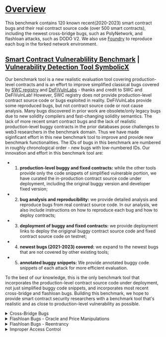 # [Overview](https://github.com/sallywang147/attackDB/edit/webpage)

This benchmark contains 120 known recent(2020-2023) smart contract bugs and their real contract source code (over 500 smart contracts), including the newest cross-bridge bugs, such as PolyNetwork, and flashloan attacks, such as DODO V2. We also use [Foundry](https://github.com/foundry-rs/foundry) to reproduce each bug in the forked network environment. 

## [Smart Contract Vulnerablility Benchmark](https://github.com/sallywang147/attackDB) | [Vulnerability Detection Tool SymbolicX](https://github.com/sallywang147/symbolicX)

Our benchmark tool is a new realistic evaluation tool covering production-level contracts and is an effort to improve simplified classical bugs covered by [SWC registry](https://github.com/SmartContractSecurity/SWC-registry) and [DeFiVulnLabs](https://github.com/SunWeb3Sec/DeFiVulnLabs) - thanks and credit to SWC and DeFiVulnLab! However, SWC registry does not provide production-level contract source code or bugs exploited in reality. DeFiVulnLabs provide some reproduced bugs, but not contract source code or root cause analysis. Many bugs discovered in prior work are obsolete/only legacy bugs due to new solidity compilers and fast-changing solidity semantics. The lack of more recent smart contract bugs and the lack of realistic production-level buggy contracts in the prior databases pose challenges to web3 researchers in the benchmark domain. Thus we have made siginficant effort in this new benchmark tool to improve and provide new benchmark functionalities.  The IDs of bugs in this benchmark are numbered in roughly chronological order - new bugs with low-numbered IDs. Our innovation and effort in this benchmark tool are:
- 1) **production-level buggy and fixed contracts:** while the other tools provide only the code snippets of simplified vulnerable portion, we have curated the in-production contract source code under deployment, including the original buggy version and developer fixed version; 
- 2) **bug analysis and reproducibility:** we provide detailed analysis and reproduce bugs from real contract source code. In our analysis, we also include instructions on how to reproduce each bug and how to deploy contracts; 
- 3) **deployment of buggy and fixed contracts:** we provide deployment links to deploy the origignal buggy contract source code and fixed contract source code on testnet; 
- 4) **newest bugs (2021-2023) covered:** we expand to the newest bugs that are not covered by other existing tools;
- 5) **annotated buggy snippets:** We provide annotated buggy code snippets of each attack for more efficient evaluation.

To the best of our knowledge, this is the only benchmark tool that incorporates the production-level contract source code under deployment, not just simplified buggy code snippets, and incorporates most recent cross-bridge and flashloan bugs. Building this benchmark, we hope to provide smart contract security researchers with a benchmark tool that's realistic and as close to production-level vulnerability as possible. 

<details><summary> Cross-Bridge Bugs </summary>
<p>

### Cross-Bridge Bugs

|ID  | Attacks       |loss($m)|buggy contracts | developer fixed contracts |annotated bug snippets  |reproduced bugs |  analysis|
|--- | ------------- |------- | ---------------- |-------------------|-------------------------| ---|---|
|001 | PolyNetwork   |   610  | [buggy source](https://github.com/polynetwork/eth-contracts/tree/c9212e4199432b0ea6e0defff390e804afe07a32)  | [developer fix](https://github.com/polynetwork/eth-contracts/tree/d491578ef9e49468e7e8d6011014040857ee5d77)     | [contrivedbug1.sol](https://github.com/sallywang147/attackDB/blob/main/polyattack/contrived.sol)                     |[bug vector1](https://github.com/sallywang147/attackDB/blob/main/polyattack/attack_vector.sol)|[Polynetwork Attack](https://github.com/sallywang147/attackDB/tree/main/polyattack)|
|002 | Qubit bridge  |   80   | [buggy source](https://github.com/ChainSafe/chainbridge-solidity/tree/cbfaf9c5d74486447e80a587acc2cd4457002ab3)               | [developer fix](https://github.com/ChainSafe/chainbridge-solidity/tree/2f29dd714a09f075bf6454518a1e57a6e5d55018)               | [contrivedbug2.sol](https://github.com/sallywang147/attackDB/blob/main/qbridgeattack/contrived.sol)                     | [bug vector2](https://github.com/sallywang147/attackDB/blob/main/qbridgeattack/attack_vector.sol) |[Qbridge Attack](https://github.com/sallywang147/attackDB/tree/main/qbridgeattack) |
|003 | Nomad Bridge  |   190  | [buggy source](https://github.com/nomad-xyz/monorepo/tree/6c6e965bec0ef1c1f4197d0510ecdc7e7a552386)               | [developer fix](  https://github.com/nomad-xyz/monorepo/tree/9876327bdf3b938fe9f331bf3ed4179790bf265c)             | [contrivedbug3.sol](https://github.com/sallywang147/attackDB/blob/main/nomadattack/contrived_bug.sol)                     | [bug vector3](https://github.com/sallywang147/attackDB/blob/main/nomadattack/attack_vector.sol) |[Nomad Bridge Attack](https://github.com/sallywang147/attackDB/tree/main/nomadattack) |
|004 | Meter.io      |   4.4  | [buggy source](https://github.com/Uniswap/v2-periphery/tree/0335e8f7e1bd1e8d8329fd300aea2ef2f36dd19f)               | [developer fix](https://github.com/Uniswap/v3-periphery/tree/6cce88e63e176af1ddb6cc56e029110289622317)               | [contrivedbug4.sol](https://github.com/sallywang147/attackDB/tree/main/meterattack)                     | [bug vector4](https://github.com/sallywang147/attackDB/blob/main/meterattack/attack_vector.sol) |[Meter Attack](https://github.com/sallywang147/attackDB/tree/main/meterattack) |
|005 | LIFI          |   600  |[buggy source](https://github.com/lifinance/contracts/tree/36f87e3999fdc0602ee5e959850553db4938fc08)               | [developer fix](https://github.com/lifinance/contracts/tree/aaf7af5f02bad2cc1f307b04444ef1e8d69621e6)               | [contrivedbug5.sol](https://github.com/sallywang147/attackDB/blob/main/lifiattack/contrived.sol)                     | [bug vector5](https://github.com/sallywang147/attackDB/blob/main/lifiattack/attack_vector.sol) |[LIFI Attack](https://github.com/sallywang147/attackDB/tree/main/lifiattack) |
|006 | ChainSwap 1   |   0.5  |[buggy source](https://github.com/sallywang147/attackDB/blob/main/chainswapAttack/bug.sol)              | [developer fix](https://github.com/makevoid/chainswap-contracts/tree/8678d78199b944a97ac5501fb95ba6f34a1cfcee)                | [contrivedbug6.sol](https://github.com/sallywang147/attackDB/blob/main/chainswapAttack/bug.sol)                    | [bug vector6](https://github.com/sallywang147/attackDB/blob/main/chainswapAttack/attack_vector.sol) |[ChainSwap Attack 1](https://github.com/sallywang147/attackDB/tree/main/chainswapAttack) |
|007 | ChainSwap 2   |   8    | see above              |  see above               |  see above      | [bug vector7](https://github.com/sallywang147/attackDB/blob/main/chainswapAttack2/swap-attack.sol) |[ChainSwap Attack 2](https://github.com/sallywang147/attackDB/tree/main/chainswapAttack2) |
|008 | AnySwap  |   1.4   | [buggy source](https://github.com/sallywang147/attackDB/blob/main/anyswapattack/buggy-contracts/anyswapv4.sol)               | [developer fix](https://github.com/sallywang147/attackDB/tree/main/anyswapattack/healthy-contracts)               | [contrivedbug8.sol](https://github.com/sallywang147/attackDB/blob/main/anyswapattack/contrivedbug.sol)                     | [bug vector8](https://github.com/sallywang147/attackDB/blob/main/anyswapattack/attack_vector.sol) |[AnySwap Attack](https://github.com/sallywang147/attackDB/tree/main/anyswapattack)|
</p>
</details>

<details><summary> Flashloan Bugs - Oracle and Price Manipulations </summary>
<p>

### Flashloan Bugs - Oracle and Price Manipulations

|ID  | Attacks       |loss($m)|buggy contracts | developer fixed contracts |annotated bug snippets  |reproduced bugs |  analysis|

  |--- | ------------- |------- | ---------------- |-------------------|-------------------------| ---|---|
|009 | MonoX  |   30   | [buggy source](https://github.com/sallywang147/attackDB/tree/main/monoswapattack/buggy-contracts)               | [developer fix](https://github.com/sallywang147/attackDB/tree/main/monoswapattack/healthy-contracts)               | [contrivedbug09.sol](https://github.com/sallywang147/attackDB/blob/main/monoswapattack/contrivedbug.sol)                     | [bug vector09](https://github.com/sallywang147/attackDB/blob/main/monoswapattack/attack_vector.sol) |[MonoX Finance Attack](https://github.com/sallywang147/attackDB/tree/main/monoswapattack) |
|010 | Cream Finance  |   130   | [buggy source](https://github.com/CreamFi/compound-protocol/tree/73939e7b6bf3a36fb9b39d41e259a97dc416e2a4)              | [developer fix](https://github.com/CreamFi/compound-protocol)               | [contrivedbug10.sol](https://github.com/sallywang147/attackDB/tree/main/creamfiattack/contrivedbug)                     | [bug vector10](https://github.com/sallywang147/attackDB/blob/main/creamfiattack/attack_vector.sol) |[Cream Finance Attack](https://github.com/sallywang147/attackDB/tree/main/creamfiattack) |
|011 | ElasticSwap  |   0.85   | [buggy source](https://github.com/ElasticSwap/elasticswap/tree/b9bf4b926d5b588e3347c38718b0780e88a57f47)               | [developer fix](https://github.com/sallywang147/attackDB/tree/main/elasticswsapattack/healthy-contracts)               | [contrivedbug11.sol](https://github.com/sallywang147/attackDB/blob/main/elasticswsapattack/contrivedbug.sol)                     | [bug vector11](https://github.com/sallywang147/attackDB/blob/main/elasticswsapattack/attack_vector.sol) |[ElasticSwap Attack](https://github.com/sallywang147/attackDB/new/main/elasticswsapattack) |
|012 | BGLD  |   0.18   | [buggy source](https://github.com/sallywang147/attackDB/tree/main/bgldattack/buggy-contracts)               | [developer fix](https://github.com/sallywang147/attackDB/tree/main/bgldattack/healthy-contracts)               | NA                     | [bug vector12](https://github.com/sallywang147/attackDB/blob/main/bgldattack/attack_vector.sol) |[BGLD Attack](https://github.com/sallywang147/attackDB/tree/main/bgldattack) |
|013 | UEarnPool  |  0.24  | [buggy source](https://github.com/sallywang147/attackDB/tree/main/uearnpoolattack/buggy-contracts)               | NA             | [contrivedbug13.sol](https://github.com/sallywang147/attackDB/blob/main/uearnpoolattack/contrived.sol)                     | [bug vector13](https://github.com/sallywang147/attackDB/blob/main/uearnpoolattack/attack_vector.sol) |[UEarnPool Attack](https://github.com/sallywang147/attackDB/new/main/uearnpoolattack) |
|014 | NXUSD  |   0.5   | [buggy source](https://github.com/sallywang147/attackDB/tree/main/nxattack/buggy-contracts)               | [developer fix](https://github.com/orbs-network/twap/tree/de53971be7fcac03d28440ac24dd4d486754e11c)               | [contrivedbug14.sol](https://github.com/sallywang147/attackDB/blob/main/nxattack/contrived.sol)    | [bug vector14](https://github.com/sallywang147/attackDB/blob/main/nxattack/attack_vector.sol) |[NXUSD Attack](https://github.com/sallywang147/attackDB/new/main/nxattack) |
|015 | ZoomPro Finance(similar to bug16: New Free Dao)  |   0.65   | [buggy source](https://github.com/sallywang147/attackDB/tree/main/zoomfiattack/buggy-contracts)               | [developer fix](https://github.com/sallywang147/attackDB/tree/main/zoomfiattack/healthy-contracts)               | [contrivedbug15.sol](https://github.com/sallywang147/attackDB/blob/main/zoomfiattack/contrived.sol)                     | [bug vector15](https://github.com/sallywang147/attackDB/blob/main/zoomfiattack/attack_vector.sol) |[ZoomPro Finance Attack](https://github.com/sallywang147/attackDB/tree/main/zoomfiattack) |
|016 | New Free Dao(similar to bug15)  |   150   | NA           | NA             | [contrivedbug16.sol](https://github.com/sallywang147/attackDB/blob/main/freedaoattack/contrived.sol)  | [bug vector16](https://github.com/sallywang147/attackDB/blob/main/freedaoattack/attack_vector.sol) |[New Free Dao Attack](https://github.com/sallywang147/attackDB/tree/main/freedaoattack) |
|017 |  Inverse Finance  |  7   | [buggy source](https://github.com/sallywang147/attackDB/tree/main/inversefiattack/buggy-contracts)               | NA               | [contrivedbug17.sol](https://github.com/sallywang147/attackDB/blob/main/inversefiattack/contrived.vy)    | [bug vector17](https://github.com/sallywang147/attackDB/blob/main/inversefiattack/attack_vector.sol) |[Inverse Finance Attack](https://github.com/sallywang147/attackDB/tree/main/inversefiattack) |
|018 | Fortress Loan |   3  | [buggy source](https://github.com/sallywang147/attackDB/tree/main/fortressattack/buggy-contracts)               | [developer fix](https://github.com/sallywang147/attackDB/tree/main/fortressattack/healthy-contracts)               | [contrivedbug18.sol](https://github.com/sallywang147/attackDB/blob/main/fortressattack/contrived.sol)                     | [bug vector18](https://github.com/sallywang147/attackDB/blob/main/fortressattack/attack_vector.sol) |[Fortress Loan Attack](https://github.com/sallywang147/attackDB/new/main/fortressattack) |
|019 | Saddle Finance  |   10   | [buggy source](https://github.com/saddle-finance/saddle-contract/tree/141a00e7ba0c5e8d51d8018d3c4a170e63c6c7c4)               | [developer fix](https://github.com/saddle-finance/saddle-contract/tree/8d33811817fdfb7a85da79e811fd811a536d36a7)               | [contrivedbug19.sol](https://github.com/sallywang147/attackDB/blob/main/saddleattack/contrived.sol)   | [bug vector19.0](https://github.com/sallywang147/attackDB/blob/main/saddleattack/attackvectors/attack_vector.sol) [bug vector19.1](https://github.com/Hephyrius/Immuni-Saddle-POC/tree/65537104393499b42c190f241e384ec7295168cd) |[Saddle Finance Attack](https://github.com/sallywang147/attackDB/tree/main/saddleattack) |
|020 | PancakeBunny   |   200   | [buggy source](https://github.com/PancakeBunny-finance/Bunny/tree/5951575e0d74afc335259965a2727ff284a3f293)  | [developer fix](https://github.com/PancakeBunny-finance/Bunny/tree/0e3aeaecbc8493668abb4801af0f3c3ad3b9a829)               | [contrivedbug17.sol](https://github.com/sallywang147/attackDB/blob/main/pbattack/contrived.sol)    | [bug vector16](https://github.com/sallywang147/attackDB/blob/main/pbattack/attack_vector.sol) |[PancakeBunny  Attack](https://github.com/sallywang147/attackDB/new/main/pbattack) |
|021 | WaultFinance |   0.5   | [buggy source](https://github.com/sallywang147/attackDB/tree/main/waultattack/buggy-contracts)               | [developer fix](https://github.com/WaultFinance/WAULT)               | [contrivedbug21.sol](https://github.com/sallywang147/attackDB/blob/main/waultattack/contrived.sol)                    | [bug vector21](https://github.com/sallywang147/attackDB/blob/main/waultattack/attack_vector.sol)|[WaultFinance Attack](https://github.com/sallywang147/attackDB/new/main/waultattack) |
|022 | Nimbus Liquidity(similar attacks: INUKO, BXH)   |  0.76 | [buggy source](https://github.com/sallywang147/attackDB/tree/main/nimbusattack)               | NA              | NA                  | [bug vector22](https://github.com/sallywang147/attackDB/blob/main/nimbusattack/attack_vector.sol) |[Nimbus Attack](https://github.com/sallywang147/attackDB/tree/main/nimbusattack) |
|023 | oneRing Finance  |   2   | not public            | NA              | NA                     | [bug vector23](https://github.com/sallywang147/attackDB/blob/main/oneringattack/attack_vector.sol) |[oneRing Finance Attack](https://github.com/sallywang147/attackDB/tree/main/oneringattack) |
|024 | MUBank(similar attacks: AES, BBOX)  |   0.5   | NA               | NA              | NA                    | [bug vector24](https://github.com/sallywang147/attackDB/blob/main/mubankattack/attack_vector.sol) |[MuBank Attack](https://github.com/sallywang147/attackDB/tree/main/mubankattack) |

</p>
</details>

<details><summary> Flashloan Bugs - Reentrancy  </summary>
<p>

### Flashloan Bugs - Reentrancy 

|ID  | Attacks       |loss($m)|buggy contracts | developer fixed contracts |annotated bug snippets  |reproduced bugs |  analysis|

  |--- | ------------- |------- | ---------------- |-------------------|-------------------------| ---|---|
|025 | Jay  |   0.18   | [buggy source](https://github.com/sallywang147/attackDB/tree/main/jayattack/buggy-contracts)               | [developer fix](https://github.com/sallywang147/attackDB/tree/main/jayattack/healthy-contracts)               | [contrivedbug25.sol](https://github.com/sallywang147/attackDB/blob/main/jayattack/contrived.sol) | [bug vector25](https://github.com/sallywang147/attackDB/blob/main/jayattack/attack_vector.sol) |[Jay Attack](https://github.com/sallywang147/attackDB/tree/main/jayattack) |
|026 | DFX  |   5   | [buggy source](https://github.com/dfx-finance/protocol-v1-deprecated/tree/5fbeac837e57ded52e25572390a90c189ef363b1)               | [developer fix](https://github.com/sallywang147/attackDB/tree/main/dfxattack/healthy-contracts)               | [contrivedbug26.sol](https://github.com/sallywang147/attackDB/blob/main/dfxattack/contrived.sol)   | [bug vector26](https://github.com/sallywang147/attackDB/blob/main/dfxattack/attack_vector.sol) |[DFX Attack](https://github.com/sallywang147/attackDB/new/main/dfxattack) |
|027 | Market  |   0.18   | [buggy source](https://github.com/curvefi/curve-contract/tree/b0bbf77f8f93c9c5f4e415bce9cd71f0cdee960e)               | [developer fix](https://github.com/sallywang147/attackDB/tree/main/marketattack/healthy-contracts)               | NA                  | [bug vector27](https://github.com/sallywang147/attackDB/blob/main/marketattack/attack_vector.sol) |[Market Attack](https://github.com/sallywang147/attackDB/new/main/marketattack) |
|028 | Omni  |   1.5   | [buggy source](https://github.com/sallywang147/attackDB/tree/main/omniattack/buggy-contracts)              | [developer fix](https://github.com/aave/aave-v3-core/tree/ecf60cf42b381b6e2332b91e906d262a071ea144)               | [contrivedbug28.sol](https://github.com/sallywang147/attackDB/blob/main/omniattack/contrived.sol)                     | [bug vector28](https://github.com/sallywang147/attackDB/blob/main/omniattack/attack_vector.sol) |[Omni Attack](https://github.com/sallywang147/attackDB/tree/main/omniattack) |
|029 | Fei Protocol  |   80   | [buggy source](https://github.com/fei-protocol/fei-protocol-core/tree/3b4095a69ca8687f46640f8a40df75e0711f2117)               | [developer fix](https://github.com/fei-protocol/fei-protocol-core/tree/be704ad65a84edfafcc09e3e5fa78865f6a1de18)            | [contrivedbug29.sol](https://github.com/sallywang147/attackDB/blob/main/feiattack/contrived.sol)                     | [bug vector29](https://github.com/sallywang147/attackDB/blob/main/feiattack/attack_vector.sol) |[Fei Protocol Attack](https://github.com/sallywang147/attackDB/tree/main/feiattack) |
|030 | Beanstalk  |   182   | [buggy source](https://github.com/BeanstalkFarms/Beanstalk/tree/7dd0f77e44fe157f294e363bc4b69d8cb1c9f6bb)               | [developer fix](https://github.com/sallywang147/attackDB/tree/main/beanstalkattack/healthy-contracts)              | [contrivedbug30.sol](https://github.com/sallywang147/attackDB/blob/main/beanstalkattack/contrived.sol)                    | [bug vector30](https://github.com/sallywang147/attackDB/blob/main/beanstalkattack/attack_vector.sol) |[Beanstalk Attack](https://github.com/sallywang147/attackDB/blob/main/beanstalkattack/attack_vector.sol) |
|031 | n00dleSwap  |   0.29   | [buggy source](https://github.com/sallywang147/attackDB/tree/main/noodleattack/buggy-contracts)               | [developer fix](https://github.com/sallywang147/attackDB/tree/main/noodleattack/healthy-contracts)               | [contrivedbug31.sol](https://github.com/sallywang147/attackDB/blob/main/noodleattack/contrived.sol)                     | [bug vector31](https://github.com/sallywang147/attackDB/blob/main/noodleattack/attack_vector.sol) |[n00dleSwap Attack](https://github.com/sallywang147/attackDB/tree/main/noodleattack) |
|032 | Revest Finance  |   11.2   | [buggy source]               | [developer fix]               | [contrivedbug32.sol]                     | [bug vector32] |[Revest Finance Attack] |
|033 | Hundred Finance  |   2   | [buggy source]               | [developer fix]               | [contrivedbug33.sol]                     | [bug vector33] |[Hundred Finance Attack] |
|03x | XXX  |   XX   | [buggy source]               | [developer fix]               | [contrivedbug3x.sol]                     | [bug vector33] |[XX Attack] |
|03x | XXX  |   XX   | [buggy source]               | [developer fix]               | [contrivedbug3x.sol]                     | [bug vector3x] |[XX Attack] |

</p>
</details>

<details><summary> Improper Access Control </summary>
<p>

### Improper Access Control 

|ID  | Attacks       |loss($m)|buggy contracts | developer fixed contracts |annotated bug snippets  |reproduced bugs |  analysis|
|--- | ------------- |------- | ---------------- |-------------------|-------------------------| ---|---|
|03x | SushiSwap Miso  |   3   | [buggy source]               | [developer fix]               | [contrivedbug9.0.sol][contrivedbug9.1.sol] [contrivedbug9.2.sol] [contrivedbug9.3.sol]                      | [bug vector9] |[xxx Attack] |
|03x | XXX  |   XX   | [buggy source]               | [developer fix]               | [contrivedbug3x.sol]                     | [bug vector3x] |[xxx Attack] |

</p>
</details>
